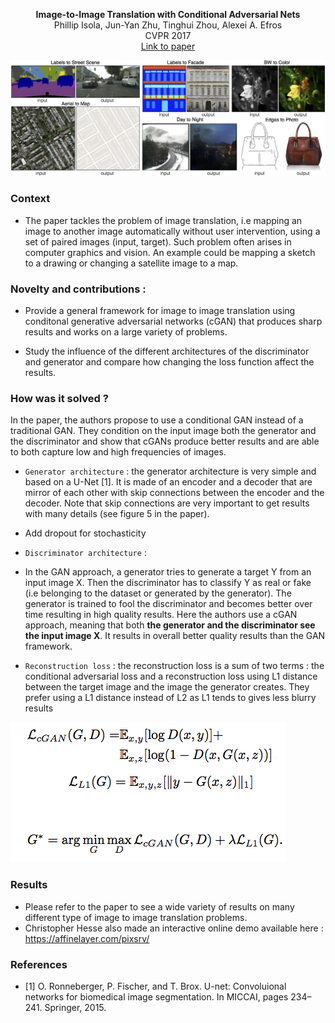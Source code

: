 <p align="center">
<b>Image-to-Image Translation with Conditional Adversarial Nets</b><br>
Phillip Isola, Jun-Yan Zhu, Tinghui Zhou, Alexei A. Efros<br>
CVPR 2017<br>
<a href="https://phillipi.github.io/pix2pix/">Link to paper</a>
</p>

![Examples of image to image translation](https://github.com/antoinetlc/paper_summaries/blob/master/Papers/Image-to-Image_Translation_with_Conditional_Adversarial_Nets_Isola_et_al_CVPR17/Images/teaser.jpg)

### Context 

* The paper tackles the problem of image translation, i.e mapping an image to another image automatically without user intervention, using a set of paired images (input, target). Such problem often arises in computer graphics and vision. An example could be mapping a sketch to a drawing or changing a satellite image to a map.

### Novelty and contributions :

* Provide a general framework for image to image translation using conditonal generative adversarial networks (cGAN) that produces sharp results and works on a large variety of problems.

* Study the influence of the different architectures of the discriminator and generator and compare how changing the loss function affect the results.

### How was it solved ?

In the paper, the authors propose to use a conditional GAN instead of a traditional GAN. They condition on the input image both the generator and the discriminator and show that cGANs produce better results and are able to both capture low and high frequencies of images. 

* `Generator architecture` : the generator architecture is very simple and based on a U-Net [1]. It is made of an encoder and a decoder that are mirror of each other with skip connections between the encoder and the decoder. Note that skip connections are very important to get results with many details (see figure 5 in the paper).

* Add dropout for stochasticity

* `Discriminator architecture` :  

* In the GAN approach, a generator tries to generate a target Y from an input image X. Then the discriminator has to classify Y as real or fake (i.e belonging to the dataset or generated by the generator). The generator is trained to fool the discriminator and becomes better over time resulting in high quality results. Here the authors use a cGAN approach, meaning that both **the generator and the discriminator see the input image X**. It results in overall better quality results than the GAN framework.

* `Reconstruction loss` : the reconstruction loss is a sum of two terms : the conditional adversarial loss and a reconstruction loss using L1 distance between the target image and the image the generator creates. They prefer using a L1 distance instead of L2 as L1 tends to gives less blurry results

![Loss function](https://github.com/antoinetlc/paper_summaries/blob/master/Papers/Image-to-Image_Translation_with_Conditional_Adversarial_Nets_Isola_et_al_CVPR17/Images/loss_function.png)

### Results

* Please refer to the paper to see a wide variety of results on many different type of image to image translation problems.
* Christopher Hesse also made an interactive online demo available here : https://affinelayer.com/pixsrv/

### References

* [1] O. Ronneberger, P. Fischer, and T. Brox.   U-net:  Convoluional networks for biomedical image segmentation. In MICCAI, pages 234–241. Springer, 2015.
